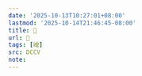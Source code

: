 ```yaml
---
date: '2025-10-13T10:27:01+08:00'
lastmod: '2025-10-14T21:46:45-08:00'
title: 􃬽
url: 􃬽
tags: [嶒]
src: DCCV
note:
---
```

